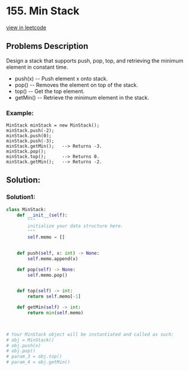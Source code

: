 # 155. Min Stack
[view in leetcode](https://leetcode.com/problems/min-stack/)

## Problems Description

Design a stack that supports push, pop, top, and retrieving the minimum element in constant time.

 + push(x) -- Push element x onto stack.
 + pop() -- Removes the element on top of the stack.
 + top() -- Get the top element.
 + getMin() -- Retrieve the minimum element in the stack.
 
### Example:

    MinStack minStack = new MinStack();
    minStack.push(-2);
    minStack.push(0);
    minStack.push(-3);
    minStack.getMin();   --> Returns -3.
    minStack.pop();
    minStack.top();      --> Returns 0.
    minStack.getMin();   --> Returns -2.
 
## Solution:
### Solution1: 
```python
class MinStack:
    def __init__(self):
        """
        initialize your data structure here.
        """
        self.memo = []


    def push(self, x: int) -> None:
        self.memo.append(x)

    def pop(self) -> None:
        self.memo.pop()


    def top(self) -> int:
        return self.memo[-1]

    def getMin(self) -> int:
        return min(self.memo)
        


# Your MinStack object will be instantiated and called as such:
# obj = MinStack()
# obj.push(x)
# obj.pop()
# param_3 = obj.top()
# param_4 = obj.getMin()
```
